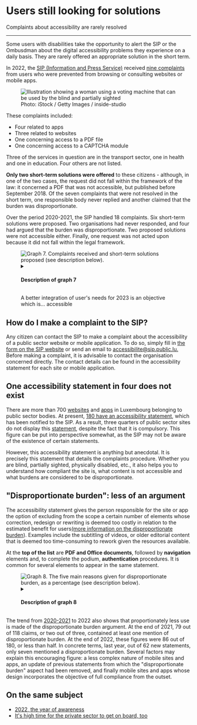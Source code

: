 <script type="module" src="../../../../content/fr/news/2023-02-24-complaints2022.js"></script>

<hgroup>
	<h1>Users still looking for solutions</h1>
	<p>Complaints about accessibility are rarely resolved</p>
</hgroup>
<hr>
<div class="intro">
    <p>Some users with disabilities take the opportunity to alert the SIP or the Ombusdman about the digital accessibility problems they experience on a daily basis. They are rarely offered an appropriate solution in the short term.</p>
</div>
<p>In 2022, the <a href="https://sip.gouvernement.lu/fr.html">SIP (Information and Press Service)</a> received <a href="https://data.public.lu/en/datasets/historique-des-reclamations-relatives-a-laccessibilite-numerique/">nine complaints</a> from users who were prevented from browsing or consulting websites or mobile apps.</p>
<figure role="group" aria-label="Photo: iStock / Getty Images / inside-studio" class="pic">
    <img src="../../../../content/fr/news/img/iStock2.jpg" alt="Illustration showing a woman using a voting machine that can be used by the blind and partially sighted">
    <figcaption>Photo: iStock / Getty Images / inside-studio</figcaption>
</figure>
<p>These complaints included:</p>
<ul>
    <li>Four related to apps</li>
    <li>Three related to websites</li>
    <li>One concerning access to a PDF file</li>
    <li>One concerning access to a CAPTCHA module</li>
</ul>
<p>Three of the services in question are in the transport sector, one in health and one in education. Four others are not listed.</p>
<p><strong>Only two short-term solutions were offered</strong> to these citizens - although, in one of the two cases, the request did not fall within the framework of the law: it concerned a PDF that was not accessible, but published before September 2018. Of the seven complaints that were not resolved in the short term, one responsible body never replied and another claimed that the burden was disproportionate.</p>
<p>Over the period 2020-2021, the SIP handled 18 complaints. Six short-term solutions were proposed. Two organisations had never responded, and four had argued that the burden was disproportionate. Two proposed solutions were not accessible either. Finally, one request was not acted upon because it did not fall within the legal framework.</p>
<figure class="chart">
    <div id="complaints">
        <img src="../../../../content/fr/news/img/complaints.svg" alt="Graph 7. Complaints received and short-term solutions proposed (see description below).">
    </div>
    <details>
        <summary><h4>Description of graph 7</h4></summary>
        <div>
            <div class="highcharts-data-table"></div>
        </div>
        <p>This bar chart shows the total number of complaints received by the Information and Press Service related to digital accessibility issues, i.e. 18 in 2020 - 2021 and nine in 2022. Six and then two short-term solutions have been proposed respectively.</p>
    </details>
    <p class="chart-legend">A better integration of user's needs for 2023 is an objective which is… accessible</p>
</figure>

<h2>How do I make a complaint to the SIP?</h2>
<p>Any citizen can contact the SIP to make a complaint about the accessibility of a public sector website or mobile application. 
To do so, simply fill in <a href="https://sip.gouvernement.lu/fr/support/reclamation-accessibilite.html">the form on the SIP website</a> or send an email to <a href="mailto:accessibilite@sip.public.lu">accessibilite@sip.public.lu.</a>
Before making a complaint, it is advisable to contact the organisation concerned directly. The contact details can be found in the accessibility statement for each site or mobile application.</p>


<h2>One accessibility statement in four does not exist</h2>
<p>There are more than 700 <a href="https://data.public.lu/en/datasets/inventaire-des-sites-publics/">websites</a> and <a href="https://data.public.lu/en/datasets/inventaire-des-applications-mobiles-publiques/">apps</a> in Luxembourg belonging to public sector bodies. At present, <a href="https://data.public.lu/en/datasets/declarations-daccessibilite/">180 have an accessibility statement</a>, which has been notified to the SIP. As a result, three quarters of public sector sites do not display this <a href="/en/obligations.html#accessibility-statement">statement</a>, despite the fact that it is compulsory. This figure can be put into perspective somewhat, as the SIP may not be aware of the existence of certain statements.</p>
<p>However, this accessibility statement is anything but anecdotal. It is precisely this statement that details the complaints procedure. Whether you are blind, partially sighted, physically disabled, etc., it also helps you to understand how compliant the site is, what content is not accessible and what burdens are considered to be disproportionate.</p>
<h2>"Disproportionate burden": less of an argument</h2>
<p>The accessibility statement gives the person responsible for the site or app the option of excluding from the scope a certain number of elements whose correction, redesign or rewriting is deemed too costly in relation to the estimated benefit for users<a href="/en/obligations.html#derogation-for-disproportionate-burden">(more information on the disproportionate burden</a>). Examples include the subtitling of videos, or older editorial content that is deemed too time-consuming to rework given the resources available.</p>
<p>At the <strong>top of the list</strong> are <strong>PDF and Office documents</strong>, followed by <strong>navigation</strong> elements and, to complete the podium, <strong>authentication</strong> procedures. It is common for several elements to appear in the same statement.</p>
<figure class="chart">
    <div id="burden">
        <img src="../../../../content/fr/news/img/burden.svg" alt="Graph 8. The five main reasons given for disproportionate burden, as a percentage (see description below).">
    </div>
    <details>
        <summary><h4>Description of graph 8</h4></summary>
        <div>
            <div class="highcharts-data-table"></div>
        </div>
        <p>This bar chart shows, in percentage terms, the main reasons for disproportionate burden given in accessibility statements. PDF or Office documents are the most cited element in this case.</p>
    </details>
</figure>
<p>The trend from <a href="/fr/rapports/2020-2021/report/" hreflang="en">2020-2021</a> to 2022 also shows that proportionately less use is made of the disproportionate burden argument. At the end of 2021, 79 out of 118 claims, or two out of three, contained at least one mention of disproportionate burden. At the end of 2022, these figures were 86 out of 180, or less than half. In concrete terms, last year, out of 62 new statements, only seven mentioned a disproportionate burden. Several factors may explain this encouraging figure: a less complex nature of mobile sites and apps, an update of previous statements from which the "disproportionate burden" aspect had been removed, and finally mobile sites and apps whose design incorporates the objective of full compliance from the outset.</p>


<aside class="more">
    <h2>On the same subject</h2>
    <ul>
        <li><a href="2023-02-20-rapport2022.html">2022, the year of awareness</a></li>
        <li><a href="2023-02-27-european_accessibility_act.html">It's high time for the private sector to get on board, too</a></li>
    </ul>
</aside>
